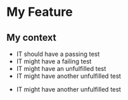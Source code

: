 # My Feature

## My context

+ IT should have a passing test
+ IT might have a failing test
+ IT might have an unfulfilled test
+ IT might have another unfulfilled test
- IT might have another unfulfilled test